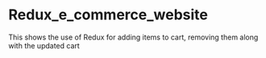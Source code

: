 # Redux_e_commerce_website
This shows the use of Redux for adding items to cart, removing them along with the updated cart
